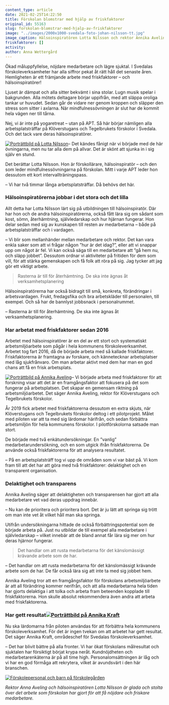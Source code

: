 ```yaml
---
content_type: article
date: 2021-02-25T14:22:50
title: Förskolan blomstrar med hjälp av friskfaktorer
original_id: 55163
slug: forskolan-blomstrar-med-hjalp-av-friskfaktorer
image: "../images/2000x1000-svedala-foto-johan-nilsson-tt.jpg"
image_caption: Hälsoinspiratören Lotta Nilsson och rektor Annika Aveling på Klöverstugans förskola i Svedala samarbetar mycket kring friskfaktorer. De är överens om att delaktighet är viktigt för att få medarbetarna att trivas.
friskfaktorer: []
activity:
author: Anna Wettergård
---
```


Ökad måluppfyllelse, nöjdare medarbetare och lägre sjuktal. I Svedalas förskoleverksamheter har alla siffror pekat åt rätt håll det senaste åren. Hemligheten är ett främjande arbete med friskfaktorer – och hälsoinspiratörer!

Ljuset är dämpat och alla sitter bekvämt i sina stolar. Lugn musik spelar i bakgrunden. Alla mötets deltagare börjar uppifrån, med att släppa oroliga tankar ur huvudet. Sedan går de vidare ner genom kroppen och släpper den stress som sitter i axlarna. När mindfulnessövningen är slut har de kommit hela vägen ner till tårna.

Nej, vi är inte på yogaretreat – utan på APT. Så här börjar nämligen alla arbetsplatsträffar på Klöverstugans och Tegelbrukets förskolor i Svedala. Och det tack vare deras hälsoinspiratörer.

[![Porträttbild på Lotta Nilsson](https://www.suntarbetsliv.se/wp-content/uploads/2021/02/620x330-lotta-nilsson-foto-johan-nilsson-tt.jpg)](https://www.suntarbetsliv.se/wp-content/uploads/2021/02/620x330-lotta-nilsson-foto-johan-nilsson-tt.jpg)– Det kändes fånigt när vi började med de här övningarna, men nu tar alla dem på allvar. Det är skönt att sjunka in i sig själv en stund.

Det berättar Lotta Nilsson. Hon är förskollärare, hälsoinspiratör – och den som leder mindfulnessövningarna på förskolan. Mitt i varje APT leder hon dessutom ett kort intervallträningspass.

– Vi har två timmar långa arbetsplatsträffar. Då behövs det här.

### Hälsoinspiratörerna jobbar i det stora och det lilla

Allt detta har Lotta Nilsson lärt sig på utbildningen till hälsoinspiratör. Där har hon och de andra hälsoinspiratörerna, också fått lära sig om sådant som kost, sömn, återhämtning, självledarskap och hur hjärnan fungerar. Hon delar sedan med sig av kunskapen till resten av medarbetarna – både på arbetsplatsträffar och i vardagen.

– Vi blir som mellanhänder mellan medarbetare och rektor. Det kan vara enkla saker som att vi frågar någon ”hur är det idag?”, eller att vi snappar upp om något är fel. Vi kan också säga till en medarbetare att ”gå hem nu, och släpp jobbet”. Dessutom ordnar vi aktiviteter på fritiden för dem som vill, för att stärka gemenskapen och få folk att röra på sig. Jag tycker att jag gör ett viktigt arbete.

> Rasterna är till för återhämtning. De ska inte ägnas åt verksamhetsplanering

Hälsoinspiratörerna har också bidragit till små, konkreta, förändringar i arbetsvardagen. Frukt, fredagsfika och bra arbetskläder till personalen, till exempel. Och så har de bannlyst jobbsnack i personalrummet.

– Rasterna är till för återhämtning. De ska inte ägnas åt verksamhetsplanering.

### Har arbetat med friskfaktorer sedan 2016

Arbetet med hälsoinspiratörer är en del av ett stort och systematiskt arbetsmiljöarbete som pågår i hela kommunens förskoleverksamhet. Arbetet tog fart 2016, då de började arbeta med så kallade friskfaktorer. Friskfaktorerna är framtagna av forskare, och kännetecknar arbetsplatser med låg sjukfrånvaro. Om man arbetar aktivt med dem har man en god chans att få en frisk arbetsplats.

[![Porträttbild på Annika Aveling](https://www.suntarbetsliv.se/wp-content/uploads/2021/02/200x220-annika-aveling-2-foto-johan-nilsson-tt-1.jpg)](https://www.suntarbetsliv.se/wp-content/uploads/2021/02/200x220-annika-aveling-2-foto-johan-nilsson-tt-1.jpg)– Vi började arbeta med friskfaktorer för att forskning visar att det är en framgångsfaktor att fokusera på det som fungerar på arbetsplatsen. Det skapar en gemensam riktning på arbetsmiljöarbetet. Det säger Annika Aveling, rektor för Klöverstugans och Tegelbrukets förskolor.

År 2019 fick arbetet med friskfaktorerna dessutom en extra skjuts, när Klöverstugans och Tegelbrukets förskolor deltog i ett pilotprojekt. Målet med piloten var att ta med sig lärdomar härifrån, och sedan förbättra arbetsmiljön för hela kommunens förskolor. I pilotförskolorna satsade man stort.

De började med två enkätundersökningar. En ”vanlig” medarbetarundersökning, och en som utgick ifrån friskfaktorerna. De använde också friskfaktorerna för att analysera resultatet.

– På en arbetsplatsträff tog vi upp de områden som vi var bäst på. Vi kom fram till att det har att göra med två friskfaktorer: delaktighet och en transparent organisation.

### Delaktighet och transparens

Annika Aveling säger att delaktigheten och transparensen har gjort att alla medarbetare vet vad deras uppdrag innebär.

– Nu kan de prioritera och prioritera bort. Det är ju lätt att springa sig trött om man inte vet åt vilket håll man ska springa.

Utifrån undersökningarna hittade de också förbättringspotential som de började arbeta på. Just nu utbildar de till exempel alla medarbetare i självledarskap – vilket innebär att de bland annat får lära sig mer om hur deras hjärnor fungerar.

> Det handlar om att rusta medarbetarna för det känslomässigt krävande arbete som de har.

– Det handlar om att rusta medarbetarna för det känslomässigt krävande arbete som de har. De får också lära sig att inte ta med sig jobbet hem.

Annika Aveling tror att en framgångsfaktor för förskolans arbetsmiljöarbete är att all förändring kommer nerifrån, och att alla medarbetarna hela tiden har gjorts delaktiga i att tolka och arbeta fram beteenden kopplade till friskfaktorerna. Hon skulle absolut rekommendera även andra att arbeta med friskfaktorerna.

### Har gett resultat[![Porträttbild på Annika Kraft](https://www.suntarbetsliv.se/wp-content/uploads/2021/02/200x220-annika-kraft.jpg)](https://www.suntarbetsliv.se/wp-content/uploads/2021/02/200x220-annika-kraft.jpg)

Nu ska lärdomarna från piloten användas för att förbättra hela kommunens förskoleverksamhet. För det är ingen tvekan om att arbetet har gett resultat. Det säger Annika Kraft, områdeschef för Svedalas förskoleverksamhet.

– Det har blivit bättre på alla fronter. Vi har ökat förskolans målresultat och sjuktalen har försiktigt börjat krypa neråt. Kundnöjdheten och medarbetarenkäterna är på all time high. Personalomsättningen är låg och vi har en god förmåga att rekrytera, vilket är avundsvärt i den här branschen.

[![Förskolepersonal och barn på förskolegården](https://www.suntarbetsliv.se/wp-content/uploads/2021/02/750x400-svedala-foto-johan-nilsson-tt.jpg)](https://www.suntarbetsliv.se/wp-content/uploads/2021/02/750x400-svedala-foto-johan-nilsson-tt.jpg)[](https://www.suntarbetsliv.se/wp-content/uploads/2021/02/750x400-svedala-foto-johan-nilsson-tt.jpg)

_Rektor Anna Aveling och hälsoinspiratören Lotta Nilsson är glada och stolta över det arbete som förskolan har gjort för att få nöjdare och friskare medarbetare._


